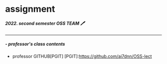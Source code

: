 <!-- 재설정하기 -->
# assignment 

##### 2022. second semester OSS TEAM 🖊
---
##### - professor's class contents
- professor GITHUB[PGIT]
[PGIT]:https://github.com/ai7dnn/OSS-lect



